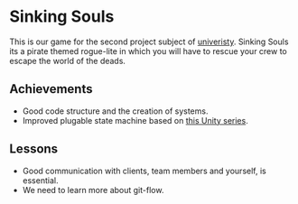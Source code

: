 # Sinking Souls
This is our game for the second project subject of [univeristy](https://enti.cat/en/).
Sinking Souls its a pirate themed rogue-lite in which you will have to rescue your crew to escape the world of the deads.

## Achievements
- Good code structure and the creation of systems.
- Improved plugable state machine based on [this Unity series](https://unity3d.com/learn/tutorials/topics/navigation/finite-state-ai-delegate-pattern).

## Lessons
- Good communication with clients, team members and yourself, is essential.
- We need to learn more about git-flow.
